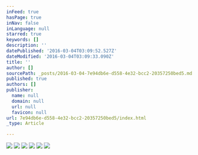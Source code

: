 ```yaml
---
inFeed: true
hasPage: true
inNav: false
inLanguage: null
starred: true
keywords: []
description: ''
datePublished: '2016-03-04T03:09:52.527Z'
dateModified: '2016-03-04T03:09:33.090Z'
title: ''
author: []
sourcePath: _posts/2016-03-04-7e94db6e-d558-4e32-bcc2-20357250bed5.md
published: true
authors: []
publisher:
  name: null
  domain: null
  url: null
  favicon: null
url: 7e94db6e-d558-4e32-bcc2-20357250bed5/index.html
_type: Article

---
```

![](https://the-grid-user-content.s3-us-west-2.amazonaws.com/dbdd1dfd-88dc-49a7-a199-14dc774653e7.jpg)
![](https://the-grid-user-content.s3-us-west-2.amazonaws.com/59c7a187-64cb-4933-b035-3d20cbfbf0ff.jpg)
![](https://the-grid-user-content.s3-us-west-2.amazonaws.com/902a879f-fd09-4828-9eb5-8fdd3a1196dd.jpg)
![](https://the-grid-user-content.s3-us-west-2.amazonaws.com/8e72133c-45b1-4203-960a-5cfd000837d7.jpg)
![](https://the-grid-user-content.s3-us-west-2.amazonaws.com/3930eb6e-85c2-435d-a171-5cc5a401c7da.jpg)
![](https://the-grid-user-content.s3-us-west-2.amazonaws.com/bc643222-da27-4785-b7b8-90694cbf0223.jpg)